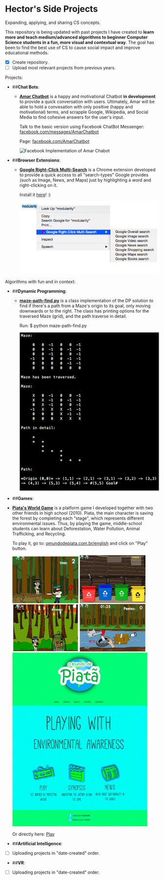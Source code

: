 # Hector's Side Projects
Expanding, applying, and sharing CS concepts.

 This repository is being updated with past projects I have created to **learn more and teach medium/advanced algorithms to beginner Computer Science students in a fun, more visual and contextual way**. The goal has been to find the best use of CS to cause social impact and improve educational methods.

- [X] Create repository.
- [ ] Upload most relevant projects from previous years.

Projects:

- ##**Chat Bots**:

  - **[Amar Chatbot](Amar-Chatbot/)** is a happy and motivational Chatbot __in development__ to provide a quick conversation with users. Ultimately, Amar will be able to hold a convesation with only positive (happy and motivational) terms, and scrapple Google, Wikipedia, and Social Media to find cohesive answers for the user's input.
  
      Talk to the basic version using Facebook ChatBot Messenger: [facebook.com/messages/AmarChatbot](https://www.facebook.com/messages/AmarChatbot)

      Page: [facebook.com/AmarChatbot](https://www.facebook.com/AmarChatbot/)


      <img src="Amar-Chatbot/imgs/example.png" alt="Facebook Implementation of Amar Chabot" width="50%" height="50%">
  

- ##**Browser Extensions**:

  - **[Google Right-Click Multi-Search](Google-Right-Click-Multi-Search/)** is a Chrome extension developed to provide a quick access to all "search-types" Google provides (such as Image, News, and Maps) just by highlighting a word and right-clicking on it.
  
       Install it [here](https://chrome.google.com/webstore/detail/google-right-click-multi/hacdkngldbgplmdlmdhgiehbmmlckmea)! :)
  
       ![Screenshot](Google-Right-Click-Multi-Search/imgs/example.png "Right-Click Menu Tool")

Algorithms with fun and in context:

- ##**Dynamic Programming**:

  - **[maze-path-find.py](Maze-Path-Finder/maze-path-find.py)** is a class implementation of the DP solution to find if there's a path from a Maze's origin to its goal, only moving downwards or to the right. The class has printing options for the traversed Maze (grid), and the path traverse in detail.
  
       Run: $ python maze-path-find.py
  
       ![Screenshot](Maze-Path-Finder/imgs/maze.png?raw=true "Maze Path Details.")
  
- ##**Games**:

 - **[Piata's World Game](Piatas-World-Game/)** is a platform game I developed together with two other friends in high school (2010). Piata, the main character is saving the forest by completing each "stage", which represents different environmental issues. Thus, by playing the game, middle-school students can learn about Deforestation, Water Pollution, Animal Trafficking, and Recycling.

     To play it, go to: [omundodepiata.com.br/english](www.omundodepiata.com.br/english) and click on "Play" button.

     <img src="Piatas-World-Game/imgs/1.png" alt="First stage Piata's World" width=45% height=45%>
     <img src="Piatas-World-Game/imgs/2.png" alt="Third stage Piata's World" width=45% height=45%>
     <img src="Piatas-World-Game/imgs/3.png" alt="Fourth stage Piata's World" width=45% height=45%>
     <img src="Piatas-World-Game/imgs/4.png" alt="Fourth stage Piata's World" width=45% height=45%>
     <img src="Piatas-World-Game/imgs/webpage.png" alt="First stage Piata's World"width=92% height=92%>

     Or directly here: [Play](www.omundodepiata.com.br/english/jogar)


- ##**Artificial Intelligence**:
 - [ ] Uploading projects in "date-created" order.
  
- ##**VR**:
 - [ ] Uploading projects in "date-created" order.


